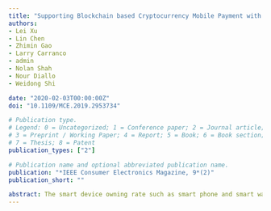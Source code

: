 ```yaml
---
title: "Supporting Blockchain based Cryptocurrency Mobile Payment with Smart Devices"
authors:
- Lei Xu
- Lin Chen
- Zhimin Gao
- Larry Carranco
- admin
- Nolan Shah
- Nour Diallo
- Weidong Shi

date: "2020-02-03T00:00:00Z"
doi: "10.1109/MCE.2019.2953734"

# Publication type.
# Legend: 0 = Uncategorized; 1 = Conference paper; 2 = Journal article;
# 3 = Preprint / Working Paper; 4 = Report; 5 = Book; 6 = Book section;
# 7 = Thesis; 8 = Patent
publication_types: ["2"]

# Publication name and optional abbreviated publication name.
publication: "*IEEE Consumer Electronics Magazine, 9*(2)"
publication_short: ""

abstract: The smart device owning rate such as smart phone and smart watch is higher than ever before and mobile payment has become one of the major payment methods in many different areas. At the same time, blockchain-based cryptocurrency is becoming a nonnegligible type of currency and the total value of all types of cryptocurrency has reached USD 200 billion. Therefore, it is a natural demand to support cryptocurrency payment on mobile devices. Considering the poor infrastructure and low penetration of financial service in developing countries, this combination is especially attractive. The high storage cost and payment processing latency are the two main obstacles for mobile payment using cryptocurrency. We propose two different schemes for cryptocurrency mobile payment, one involves a centralized bank and the other one does not require any centralized party. We also provide a solution for the bank to meet KYC (know your customer)/AML (antimoney laundering) compliance requirements when it is involved in cryptocurrency mobile payment processing.
---
```

